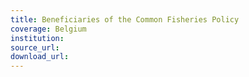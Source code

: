 ```yaml
---
title: Beneficiaries of the Common Fisheries Policy
coverage: Belgium
institution: 
source_url: 
download_url: 
---
```


